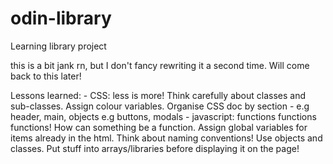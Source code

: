 # odin-library
Learning library project


this is a bit jank rn, but I don't fancy rewriting it a second time. Will come back to this later!

Lessons learned:
    -   CSS: less is more! Think carefully about classes and sub-classes. Assign colour variables. Organise CSS doc by section - e.g header, main, objects e.g buttons, modals
    -   javascript: functions functions functions! How can something be a function. Assign global variables for items already in the html. Think about naming conventions! Use objects and classes. Put stuff into arrays/libraries before displaying it on the page!

    